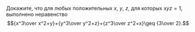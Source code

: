 Докажите, что для любых положительных $x$, $y$, $z$, для которых $xyz=1$, выполнено неравенство
$${x^3\over x^2+y}+{y^3\over y^2+z}+{z^3\over z^2+x}\geq {3\over 2}.$$